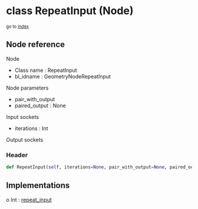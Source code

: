 # class RepeatInput (Node)

<sub>go to [index](/docs/index.md)</sub>

## Node reference

Node
 - Class name : RepeatInput
 - bl_idname : GeometryNodeRepeatInput

Node parameters
 - pair_with_output
 - paired_output : None

Input sockets
 - iterations : Int

Output sockets

### Header

``` python
def RepeatInput(self, iterations=None, pair_with_output=None, paired_output=None, node_label=None, node_color=None):
```

## Implementations

o Int : [repeat_input](/docs/GeoNodes_classes/repeat_input.md) 

